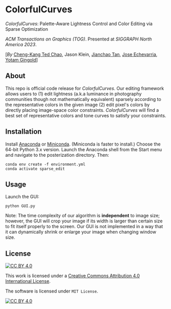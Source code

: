 # ColorfulCurves

*ColorfulCurves*: Palette-Aware Lightness Control and Color Editing via Sparse Optimization

*ACM Transactions on Graphics (TOG)*. Presented at *SIGGRAPH North America 2023*.

[*By* [Cheng-Kang Ted Chao](https://mason.gmu.edu/~cchao8/), Jason Klein, [Jianchao Tan](https://scholar.google.com/citations?user=1Gywy80AAAAJ&hl=en), [Jose Echevarria](http://www.jiechevarria.com/), [Yotam Gingold](https://cragl.cs.gmu.edu/)] 


## About

This repo is official code release for *ColorfulCurves*. Our editing framework allows users to (1) edit lightness (a.k.a luminance in photography communities though not mathematically equivalent) sparsely according to the representative colors in the given image (2) edit pixel's colors by directly placing image-space color constraints. *ColorfulCurves* will find a best set of representative colors and tone curves to satisfy your constraints. 

## Installation

Install [Anaconda](https://www.anaconda.com/products/individual) or [Miniconda](https://docs.conda.io/en/latest/miniconda.html).
(Miniconda is faster to install.) Choose the 64-bit Python 3.x version. Launch the Anaconda shell from the Start menu and navigate to the posterization directory.
Then:

    conda env create -f environment.yml
    conda activate sparse_edit

## Usage

Launch the GUI:

    python GUI.py
    
Note: The time complexity of our algorithm is **independent** to image size; however, the GUI will crop your image if its width is larger than certain size to fit itself properly to the screen. Our GUI is not implemented in a way that it can dynamically shrink or enlarge your image when changing window size.


## License

[![CC BY 4.0][cc-by-shield]][cc-by]

This work is licensed under a
[Creative Commons Attribution 4.0 International License][cc-by].

The software is licensed under `MIT License`.

[![CC BY 4.0][cc-by-image]][cc-by]

[cc-by]: http://creativecommons.org/licenses/by/4.0/
[cc-by-image]: https://i.creativecommons.org/l/by/4.0/88x31.png
[cc-by-shield]: https://img.shields.io/badge/License-CC%20BY%204.0-lightgrey.svg

